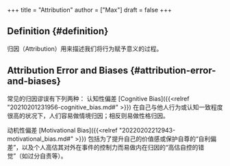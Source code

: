+++
title = "Attribution"
author = ["Max"]
draft = false
+++

## Definition {#definition}

归因（Attribution）用来描述我们将行为赋予意义的过程。


## Attribution Error and Biases {#attribution-error-and-biases}

常见的归因谬误有下列两种：
认知性偏差 [Cognitive Bias]({{<relref "20210201231956-cognitive_bias.md#" >}})
在自己与他人行为或认知一致程度很高的状况下，人们容易做情境归因；相反则易做性格归因。

动机性偏差 [Motivational Bias]({{<relref "20220202212943-motivational_bias.md#" >}})
包括为了提升自己的价值感或保护自尊的“自利偏差”，以及个人高估其对外在事件的控制力而易做内在归因的“高估自控的错觉”（如过分自责等）。